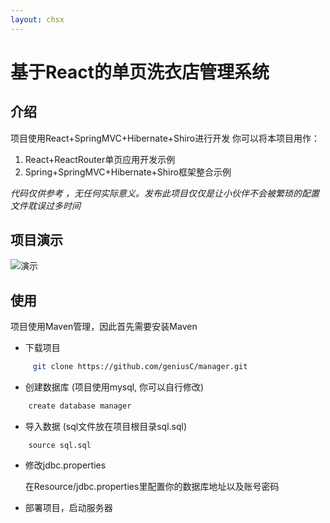 ```yaml
---
layout: chsx
---
```

基于React的单页洗衣店管理系统
====

介绍
-------

项目使用React+SpringMVC+Hibernate+Shiro进行开发
你可以将本项目用作：

1. React+ReactRouter单页应用开发示例
2. Spring+SpringMVC+Hibernate+Shiro框架整合示例

*代码仅供参考 ，无任何实际意义。发布此项目仅仅是让小伙伴不会被繁琐的配置文件耽误过多时间*

项目演示
-------

![演示](/blog/assets/image/sample.gif)

使用
-------

项目使用Maven管理，因此首先需要安装Maven
* 下载项目

```bash
     git clone https://github.com/geniusC/manager.git
```

* 创建数据库 (项目使用mysql, 你可以自行修改)

```bash
    create database manager
```

* 导入数据 (sql文件放在项目根目录sql.sql)

```
    source sql.sql
```

* 修改jdbc.properties

    在Resource/jdbc.properties里配置你的数据库地址以及账号密码

* 部署项目，启动服务器

